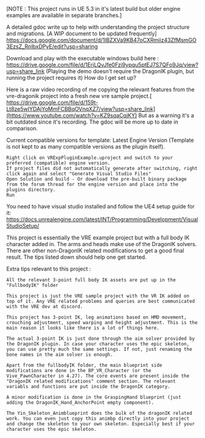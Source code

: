 [NOTE : This project runs in UE 5.3 in it's latest build but older engine examples are available in separate branches.]

A detailed gdoc write up to help with understanding the project structure and migrations. [A WIP document to be updated frequently]
https://docs.google.com/document/d/1lBZXVa9KB47oCXRmiiz43ZfMsmGO3EzsZ_RnlbxDPyE/edit?usp=sharing


Download and play with the executable windows build here : https://drive.google.com/file/d/1ErjLQvJfe0Fzi9ypqu5ptEJ7S7QFo9Jq/view?usp=share_link (Playing the demo doesn't require the DragonIK plugin, but running the project requires it)
How do I get set up?

Here is a raw video recording of me copying the relevant features from the vre-dragonik project into a fresh new vre sample project.[ https://drive.google.com/file/d/159t-Lt8ze5wIYDAjYoMmFCBBqOVnqXZ7/view?usp=share_link](https://www.youtube.com/watch?v=KZ9sqaCqjKY) But as a warning it's a bit outdated since it's recording. The gdoc will be more up to date in comparison.

Current compatible versions for template: Latest Engine Version (Template is not kept to as many compatible versions as the plugin itself).

    Right click on VRExpPluginExample.uproject and switch to your preferred (compatible) engine version.
    If project files did not automatically generate after switching, right click again and select "Generate Visual Studio Files"
    Open Solution and build - Or download the pre-built binary package from the forum thread for the engine version and place into the plugins directory.
    Run

You need to have visual studio installed and follow the UE4 setup guide for it: https://docs.unrealengine.com/latest/INT/Programming/Development/VisualStudioSetup/

This project is essentially the VRE example project but with a full body IK character added in. The arms and heads make use of the DragonIK solvers. There are other non-DragonIK related modifications to get a good final result. The tips listed down should help one get started.

Extra tips relevant to this project :

    All the relevant 3-point full body IK assets are put up in the "FullbodyIK" folder

    This project is just the VRE sample project with the VR IK added on top of it. Any VRE related problems and queries are best communicated with the VRE dev at discord.

    This project has 3-point IK, leg animations based on HMD movement, crouching adjustment, speed warping and height adjustment. This is the main reason it looks like there is a lot of things here.

    The actual 3-point IK is just done through the aim solver provided by the DragonIK plugin. In case your character uses the epic skeleton, you can use pretty much the same settings. If not, just renaming the bone names in the aim solver is enough.

    Apart from the fullbodyIK folder, the main blueprint side modifications are done in the BP_VR_Character (or the Vive_PawnCharacter in 4.27). The core events are present inside the "DragonIK related modifications" comment section. The relevant variabls and functions are put inside the DragonIK category.

    A minor modification is done in the GraspingHand blueprint (just adding the DragonIK_Hand_AnchorPoint empty component).

    The Yin_Skeleton_Animblueprint does the bulk of the dragonIK related work. You can even just copy this animbp directly into your project and change the skeleton to your own skeleton. Especially best if your character uses the epic skeleton.
